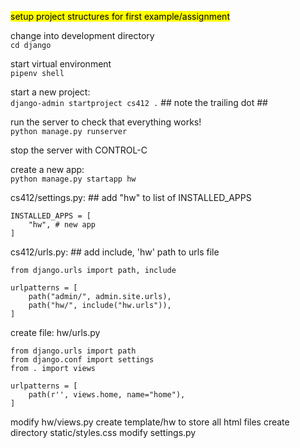 <mark>setup project structures for first example/assignment</mark> 

change into development directory <br />
`cd django` 

start virtual environment <br /> 
`pipenv shell`

start a new project: <br /> 
`django-admin startproject cs412 .`  ## note the trailing dot ##

run the server to check that everything works! <br />
`python manage.py runserver` 

stop the server with CONTROL-C	

create a new app: <br />
`python manage.py startapp hw` 

cs412/settings.py: ## add "hw" to list of INSTALLED_APPS <br /> 
```
INSTALLED_APPS = [ 
	"hw", # new app 
]
```

cs412/urls.py: ## add include, 'hw' path to urls file <br />
```from django.contrib import admin
from django.urls import path, include

urlpatterns = [
    path("admin/", admin.site.urls),
    path("hw/", include("hw.urls")),
]
```
create file: hw/urls.py 

```
from django.urls import path
from django.conf import settings
from . import views

urlpatterns = [ 
    path(r'', views.home, name="home"),
]
```
modify hw/views.py 
create template/hw to store all html files 
create directory static/styles.css 
modify settings.py 

